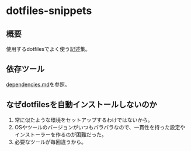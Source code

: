 # dotfiles-snippets

## 概要
使用するdotfilesでよく使う記述集。

## 依存ツール
[dependencies.md](https://github.com/migutw42/dotfiles-snippets/blob/master/dependencies.md)を参照。

## なぜdotfilesを自動インストールしないのか
1. 常に似たような環境をセットアップするわけではないから。
2. OSやツールのバージョンがいつもバラバラなので、一貫性を持った設定やインストーラーを作るのが困難だった。
3. 必要なツールが毎回違うから。
